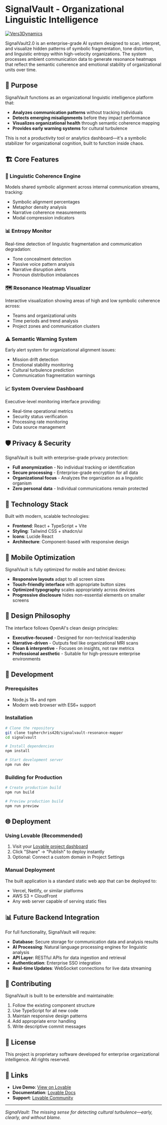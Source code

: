 # SignalVault - Organizational Linguistic Intelligence

[![Vers3Dynamics](https://img.shields.io/badge/Built%20by-Vers3Dynamics-ff69b4.svg)](https://vers3dynamics.com)

SignalVault2.0 is an enterprise-grade AI system designed to scan, interpret, and visualize hidden patterns of symbolic fragmentation, tone distortion, and linguistic entropy within high-velocity organizations. The system processes ambient communication data to generate resonance heatmaps that reflect the semantic coherence and emotional stability of organizational units over time.

## 🎯 Purpose

SignalVault functions as an organizational linguistic intelligence platform that:

- **Analyzes communication patterns** without tracking individuals
- **Detects emerging misalignments** before they impact performance
- **Visualizes organizational health** through semantic coherence mapping
- **Provides early warning systems** for cultural turbulence

This is not a productivity tool or analytics dashboard—it's a symbolic stabilizer for organizational cognition, built to function inside chaos.

## 🏗️ Core Features

### 🧠 Linguistic Coherence Engine
Models shared symbolic alignment across internal communication streams, tracking:
- Symbolic alignment percentages
- Metaphor density analysis
- Narrative coherence measurements
- Modal compression indicators

### 📊 Entropy Monitor
Real-time detection of linguistic fragmentation and communication degradation:
- Tone concealment detection
- Passive voice pattern analysis
- Narrative disruption alerts
- Pronoun distribution imbalances

### 🗺️ Resonance Heatmap Visualizer
Interactive visualization showing areas of high and low symbolic coherence across:
- Teams and organizational units
- Time periods and trend analysis
- Project zones and communication clusters

### ⚠️ Semantic Warning System
Early alert system for organizational alignment issues:
- Mission drift detection
- Emotional stability monitoring
- Cultural turbulence prediction
- Communication fragmentation warnings

### 📈 System Overview Dashboard
Executive-level monitoring interface providing:
- Real-time operational metrics
- Security status verification
- Processing rate monitoring
- Data source management

## 🛡️ Privacy & Security

SignalVault is built with enterprise-grade privacy protection:

- **Full anonymization** - No individual tracking or identification
- **Secure processing** - Enterprise-grade encryption for all data
- **Organizational focus** - Analyzes the organization as a linguistic organism
- **Zero personal data** - Individual communications remain protected

## 🚀 Technology Stack

Built with modern, scalable technologies:

- **Frontend**: React + TypeScript + Vite
- **Styling**: Tailwind CSS + shadcn/ui
- **Icons**: Lucide React
- **Architecture**: Component-based with responsive design

## 📱 Mobile Optimization

SignalVault is fully optimized for mobile and tablet devices:

- **Responsive layouts** adapt to all screen sizes
- **Touch-friendly interface** with appropriate button sizes
- **Optimized typography** scales appropriately across devices
- **Progressive disclosure** hides non-essential elements on smaller screens

## 🎨 Design Philosophy

The interface follows OpenAI's clean design principles:

- **Executive-focused** - Designed for non-technical leadership
- **Narrative-driven** - Outputs feel like organizational MRI scans
- **Clean & interpretive** - Focuses on insights, not raw metrics
- **Professional aesthetic** - Suitable for high-pressure enterprise environments

## 🔧 Development

### Prerequisites

- Node.js 18+ and npm
- Modern web browser with ES6+ support

### Installation

```bash
# Clone the repository
git clone topherchris420/signalvault-resonance-mapper
cd signalvault

# Install dependencies
npm install

# Start development server
npm run dev
```

### Building for Production

```bash
# Create production build
npm run build

# Preview production build
npm run preview
```

## 🌐 Deployment

### Using Lovable (Recommended)

1. Visit your [Lovable project dashboard](https://lovable.dev/projects/be558b38-17ae-4d35-8a0d-5847aa053062)
2. Click "Share" → "Publish" to deploy instantly
3. Optional: Connect a custom domain in Project Settings

### Manual Deployment

The built application is a standard static web app that can be deployed to:

- Vercel, Netlify, or similar platforms
- AWS S3 + CloudFront
- Any web server capable of serving static files

## 📊 Future Backend Integration

For full functionality, SignalVault will require:

- **Database**: Secure storage for communication data and analysis results
- **AI Processing**: Natural language processing engines for linguistic analysis
- **API Layer**: RESTful APIs for data ingestion and retrieval
- **Authentication**: Enterprise SSO integration
- **Real-time Updates**: WebSocket connections for live data streaming

## 🤝 Contributing

SignalVault is built to be extensible and maintainable:

1. Follow the existing component structure
2. Use TypeScript for all new code
3. Maintain responsive design patterns
4. Add appropriate error handling
5. Write descriptive commit messages

## 📄 License

This project is proprietary software developed for enterprise organizational intelligence. All rights reserved.

## 🔗 Links

- **Live Demo**: [View on Lovable](https://be558b38-17ae-4d35-8a0d-5847aa053062.lovableproject.com)
- **Documentation**: [Lovable Docs](https://docs.lovable.dev/)
- **Support**: [Lovable Community](https://discord.com/channels/1119885301872070706/1280461670979993613)

---

*SignalVault: The missing sense for detecting cultural turbulence—early, clearly, and without blame.*
